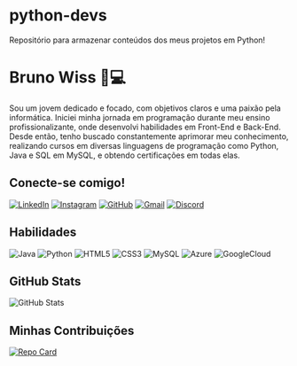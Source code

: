 # python-devs
Repositório para armazenar conteúdos dos meus projetos em Python!

# Bruno Wiss 📲💻

Sou um jovem dedicado e focado, com objetivos claros e uma paixão pela informática. Iniciei minha jornada em programação durante meu ensino profissionalizante, onde desenvolvi habilidades em Front-End e Back-End. Desde então, tenho buscado constantemente aprimorar meu conhecimento, realizando cursos em diversas linguagens de programação como Python, Java e SQL em MySQL, e obtendo certificações em todas elas. 

## Conecte-se comigo!
[![LinkedIn](https://img.shields.io/badge/LinkedIn-0077B5?style=for-the-badge&logo=linkedin&logoColor=white)](https://www.linkedin.com/in/wissbruno/)
[![Instagram](https://img.shields.io/badge/-Instagram-%23E4405F?style=for-the-badge&logo=instagram&logoColor=white)](https://www.instagram.com/wissbruno/)
[![GitHub](https://img.shields.io/badge/GitHub-100000?style=for-the-badge&logo=github&logoColor=white)](https://github.com/wissbruno)
[![Gmail](https://img.shields.io/badge/Gmail-333333?style=for-the-badge&logo=gmail&logoColor=red)](mailto:brunourw@gmail.com)
[![Discord](https://img.shields.io/badge/Discord-7289DA?style=for-the-badge&logo=discord&logoColor=white)](https://discord.com/channels/@wissbruno/)

## Habilidades
![Java](https://img.shields.io/badge/java-%23ED8B00.svg?style=for-the-badge&logo=openjdk&logoColor=white)
![Python](https://img.shields.io/badge/python-3670A0?style=for-the-badge&logo=python&logoColor=ffdd54)
![HTML5](https://img.shields.io/badge/HTML5-E34F26?style=for-the-badge&logo=html5&logoColor=white)
![CSS3](https://img.shields.io/badge/CSS3-1572B6?style=for-the-badge&logo=css3&logoColor=white)
![MySQL](https://img.shields.io/badge/MySQL-00000F?style=for-the-badge&logo=mysql&logoColor=white)
![Azure](https://img.shields.io/badge/Azure-blue?style=for-the-badge&logo=microsoft%20azure&logoColor=blue&labelColor=FFFFFF&link=https%3A%2F%2Fimages.app.goo.gl%2FK7PN1jYJd57x4q7A8)
![GoogleCloud](https://img.shields.io/badge/GoogleCloud-%234285F4.svg?style=for-the-badge&logo=google-cloud&logoColor=white)

## GitHub Stats
![GitHub Stats](https://github-readme-stats.vercel.app/api?username=wissbruno&theme=transparent&bg_color=000&border_color=0000FF&show_icons=true&icon_color=0000FF&title_color=0000FF&text_color=FFF)

## Minhas Contribuições
[![Repo Card](https://github-readme-stats.vercel.app/api/pin/?username=wissbruno&repo=dio-lab-open-source&bg_color=000&border_color=0000FF&show_icons=true&icon_color=0000FF&title_color=0000FF&text_color=FFF)](https://github.com/wissbruno/dio-lab-open-source)
